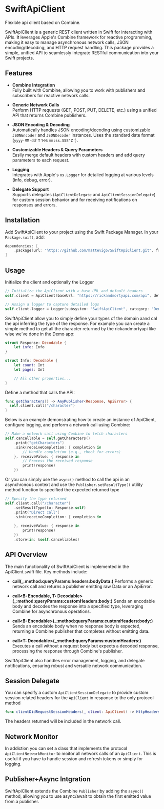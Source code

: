 # SwiftApiClient
Flexible api client based on Combine.

SwiftApiClient is a generic REST client written in Swift for interacting with APIs. It leverages Apple's Combine framework for reactive programming, making it easy to manage asynchronous network calls, JSON encoding/decoding, and HTTP request handling. This package provides a simple, unified API to seamlessly integrate RESTful communication into your Swift projects.

## Features

- **Combine Integration**  
  Fully built with Combine, allowing you to work with publishers and subscribers for reactive network calls.

- **Generic Network Calls**  
  Perform HTTP requests (GET, POST, PUT, DELETE, etc.) using a unified API that returns Combine publishers.

- **JSON Encoding & Decoding**  
  Automatically handles JSON encoding/decoding using customizable `JSONEncoder` and `JSONDecoder` instances. Uses the standard date format (`yyyy-MM-dd'T'HH:mm:ss.SSS'Z'`).

- **Customizable Headers & Query Parameters**  
  Easily merge default headers with custom headers and add query parameters to each request.

- **Logging**  
  Integrates with Apple's `os.Logger` for detailed logging at various levels (info, debug, error).

- **Delegate Support**  
  Supports delegates (`ApiClientDelegate` and `ApiClientSessionDelegate`) for custom session behavior and for receiving notifications on responses and errors.

## Installation

Add SwiftApiClient to your project using the Swift Package Manager. In your `Package.swift`, add:

```swift
dependencies: [
    .package(url: "https://github.com/mattevigo/SwiftApiClient.git", from: "1.0.0")
]
```

## Usage

Initialize the client and optionally the Logger

```swift
// Initialize the ApiClient with a base URL and default headers
self.client = ApiClient(baseUrl: "https://rickandmortyapi.com/api", defaultHeaders: [:])

// Assign a logger to capture detailed logs
self.client.logger = Logger(subsystem: "SwiftApiClient", category: "DemoApp")
```

SwiftApiClient allow you to simply define your types of the domain aand cal the api inferring the type of the response.
For example you can create a simple method to get all the character returned by the rickandmortyapi like wise we've done in the Demo app:

```swift
struct Response: Decodable {
    let info: Info
}

struct Info: Decodable {
    let count: Int
    let pages: Int

    // All other properties...
}
```

Define a method that calls the API:

```swift
func getCharacters() -> AnyPublisher<Response, ApiError> {
  self.client.call("/character")
}
```

Below is an example demonstrating how to create an instance of ApiClient, configure logging, and perform a network call using Combine:

```swift
// Make a network call using Combine to fetch characters
self.cancellable = self.getCharacters()
    .print("getCharacters")
    .sink(receiveCompletion: { completion in
        // Handle completion (e.g., check for errors)
    }, receiveValue: { response in
        // Process the received response
        print(response)
    })
```

Or you can simply use the ``async()`` method to call the api in an asynchronous context and use the ``Publisher.setResultType()`` utility method function to specified the expected returned type

```swift 
// Specify the type returned
self.client.call("/character")
    .setResultType(to: Response.self)
    .print("Direct call")
    .sink(receiveCompletion: { completion in
        
    }, receiveValue: { response in
        print(response)
    })
    .store(in: &self.cancellables)
```

## API Overview

The main functionality of SwiftApiClient is implemented in the ApiClient.swift file. Key methods include:

- **call(_:method:queryParams:headers:bodyData:)**
    Performs a generic network call and returns a publisher emitting raw Data or an ApiError.

- **call<B: Encodable, T: Decodable>(_:method:queryParams:customHeaders:body:)**
    Sends an encodable body and decodes the response into a specified type, leveraging Combine for asynchronous operations.

- **call<B: Encodable>(_:method:queryParams:customHeaders:body:)**
    Sends an encodable body when no response body is expected, returning a Combine publisher that completes without emitting data.

- **call<T: Decodable>(_:method:queryParams:customHeaders:)**
    Executes a call without a request body but expects a decoded response, processing the response through Combine's publisher.

SwiftApiClient also handles error management, logging, and delegate notifications, ensuring robust and versatile network communication.

## Session Delegate

You can specify a custom ``ApiClientSessionDelegate`` to provide custom session related headers for the ``ApiClient`` in response to the only protocol method

```swift
func clientDidRequestSessionHeaders(_ client: ApiClient) -> HttpHeaders?
```

The headers returned will be included in the network call.

## Network Monitor

In addiction you can set a class that implements the protocol ``ApiClientNetworkMonitor`` to moitor all network calls of an ``ApiClient``. This is useful if you have to handle session and refresh tokens or simply for logging.

## Publisher+Async Intgration

SwiftApiClient extends the Combine `Publisher` by adding the `async()` method, allowing you to use async/await to obtain the first emitted value from a publisher.
